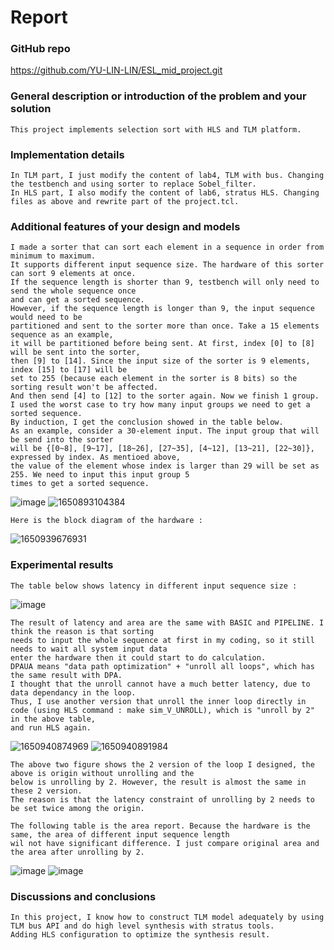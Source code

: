 # Report

### GitHub repo
https://github.com/YU-LIN-LIN/ESL_mid_project.git

### General description or introduction of the problem and your solution
	This project implements selection sort with HLS and TLM platform.
  
### Implementation details
	In TLM part, I just modify the content of lab4, TLM with bus. Changing the testbench and using sorter to replace Sobel_filter.
  	In HLS part, I also modify the content of lab6, stratus HLS. Changing files as above and rewrite part of the project.tcl.
  
### Additional features of your design and models
	I made a sorter that can sort each element in a sequence in order from minimum to maximum. 
	It supports different input sequence size. The hardware of this sorter can sort 9 elements at once. 
	If the sequence length is shorter than 9, testbench will only need to send the whole sequence once 
	and can get a sorted sequence. 
	However, if the sequence length is longer than 9, the input sequence would need to be 
	partitioned and sent to the sorter more than once. Take a 15 elements sequence as an example, 
	it will be partitioned before being sent. At first, index [0] to [8] will be sent into the sorter, 
	then [9] to [14]. Since the input size of the sorter is 9 elements,  index [15] to [17] will be 
	set to 255 (because each element in the sorter is 8 bits) so the sorting result won't be affected.
	And then send [4] to [12] to the sorter again. Now we finish 1 group. 
	I used the worst case to try how many input groups we need to get a sorted sequence. 
	By induction, I get the conclusion showed in the table below.
	As an example, consider a 30-element input. The input group that will be send into the sorter
	will be {[0~8], [9~17], [18~26], [27~35], [4~12], [13~21], [22~30]}, expressed by index. As mentioed above, 
	the value of the element whose index is larger than 29 will be set as 255. We need to input this input group 5 
	times to get a sorted sequence.
![image](https://user-images.githubusercontent.com/61815140/165207121-4424399b-738a-41b5-900e-fa618a99e791.png)
![1650893104384](https://user-images.githubusercontent.com/61815140/165098182-40fe6414-c54d-4956-acb0-e1094059f2f0.jpg)
 
  	Here is the block diagram of the hardware :
![1650939676931](https://user-images.githubusercontent.com/61815140/165206720-9612f3c1-37de-49f5-a305-cd11f91ae1ec.jpg)


### Experimental results
	The table below shows latency in different input sequence size :
![image](https://user-images.githubusercontent.com/61815140/165208133-1cf4f276-c1d1-431b-86ab-88e8ae79656a.png)

	The result of latency and area are the same with BASIC and PIPELINE. I think the reason is that sorting 
	needs to input the whole sequence at first in my coding, so it still needs to wait all system input data 
	enter the hardware then it could start to do calculation.
	DPAUA means "data path optimization" + "unroll all loops", which has the same result with DPA.
	I thought that the unroll cannot have a much better latency, due to data dependancy in the loop.
	Thus, I use another version that unroll the inner loop directly in code (using HLS command : make sim_V_UNROLL), which is "unroll by 2" in the above table, 
	and run HLS again.
	
![1650940874969](https://user-images.githubusercontent.com/61815140/165209156-a95c75da-bc24-456d-ad52-c00af45cb658.jpg)
![1650940891984](https://user-images.githubusercontent.com/61815140/165209165-0cff8284-3699-4b08-850b-c5653c7abd6b.jpg)

	The above two figure shows the 2 version of the loop I designed, the above is origin without unrolling and the 
	below is unrolling by 2. However, the result is almost the same in these 2 version. 
	The reason is that the latency constraint of unrolling by 2 needs to be set twice among the origin.
	
	The following table is the area report. Because the hardware is the same, the area of different input sequence length 
	wil not have significant difference. I just compare original area and the area after unrolling by 2.
	
![image](https://user-images.githubusercontent.com/61815140/165226858-3c770111-4ce6-4e0e-a268-d8fb8fc15307.png)
![image](https://user-images.githubusercontent.com/61815140/165226884-aea922c9-f757-47b0-af61-fd002346666c.png)
	
### Discussions and conclusions
  	In this project, I know how to construct TLM model adequately by using TLM bus API and do high level synthesis with stratus tools.
  	Adding HLS configuration to optimize the synthesis result.
